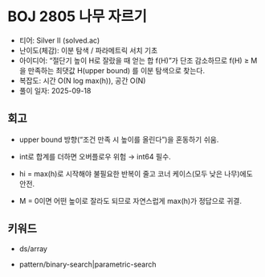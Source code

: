 # BOJ 2805 나무 자르기

- 티어: Silver II (solved.ac)
- 난이도(체감): 이분 탐색 / 파라메트릭 서치 기초
- 아이디어: “절단기 높이 H로 잘랐을 때 얻는 합 f(H)”가 단조 감소하므로 f(H) ≥ M을 만족하는 최댓값 H(upper bound) 를 이분 탐색으로 찾는다.
- 복잡도: 시간 O(N log max(h)), 공간 O(N)
- 풀이 일자: 2025-09-18

## 회고

- upper bound 방향(“조건 만족 시 높이를 올린다”)을 혼동하기 쉬움.

- int로 합계를 더하면 오버플로우 위험 → int64 필수.

- hi = max(h)로 시작해야 불필요한 반복이 줄고 코너 케이스(모두 낮은 나무)에도 안전.

- M = 0이면 어떤 높이로 잘라도 되므로 자연스럽게 max(h)가 정답으로 귀결.

## 키워드

- ds/array

- pattern/binary-search|parametric-search
